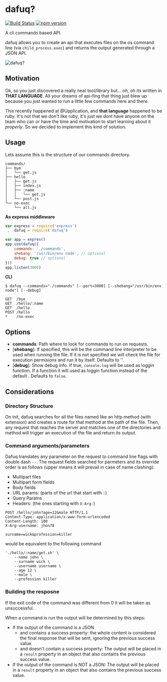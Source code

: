 # dafuq?
[![Build Status](https://travis-ci.org/Upplication/node-dafuq.svg?branch=master)](https://travis-ci.org/Upplication/node-dafuq)
[![npm version](https://badge.fury.io/js/dafuq.svg)](https://badge.fury.io/js/dafuq)

A cli commands based API.

dafuq allows you to create an api that executes files on the os command line (via `child_process.exec`) and returns the output generated through a JSON API.

![dafuq?](http://i1.kym-cdn.com/photos/images/newsfeed/000/290/698/c3e.jpg)

## Motivation
Ok, so you just discovered a really neat tool/library but... *oh, oh* its written in **THAT LANGUAGE**. All your dreams of api-fing that thing just blew up because you just wanted to run a little few commands here and there.

This recently happened at @Upplication, and **that language** happened to be ruby. It's not that we don't like ruby, it's just we dont have anyone on the team who can or have the time and motivation to start learning about it *properly*. So we decided to implement this kind of solution.

## Usage

Lets assume this is the structure of our commands directory.

```
commands/
├── bye
│   └── get.js
├── hello
│   ├── get.js
│   ├── index.js
│   ├── :name
│   │   └── get.js
│   └── post.js
└── no-exec
    └── all.js
```

**As express middleware**
```js
var express = require('express')
 ,  dafuq = require('dafuq')

var app = expres()
app.use(dafuq({
	commands: './commands',
	shebang: '/usr/bin/env node', // optional
	debug: true // optional
}))
app.listen(3000)
```

**CLI**
```
$ dafuq --commands="./commands" [--port=3000] [--shebang="/usr/bin/env node"] [--debug]
```

```
GET  /bye
GET  /hello/:name
GET  /hello
POST /hello
*    /no-exec
```

## Options
* **commands**: Path where to look for commands to run on requests.
* [**shebang**]: If specified, this will be the command line interpreter to be used when running the file. If it is not specified we will check the file for execution permisions and run it by itself. Defaults to ''.
* [**debug**]: Show debug info. If true, `console.log` will be used as loggin function. If a function it will used as loggin function instead of the default . Defaults to `false`.

## Considerations

### Directory Structure
On init, dafuq searches for all the files named like an http method (with extension) and creates a route for that method at the path of the file.
Then, any request that reaches the server and matches one of the directories and method will trigger an execution of the file and return its output.

### Command arguments/parameters
Dafuq translates any parameter on the request to command line flags with double dash `--`. The request fields searched for parmeters and its override order is as follows (upper means it will prevail in case of name clashing):
* Multipart files
* Multipart form fields
* Body fields
* URL params: (parts of the url that start with `:`)
* Query Params
* Headers: (the ones starting with `X-Arg-`)

```
POST /hello/john?age=12&male HTTP/1.1
Content-Type: application/x-www-form-urlencoded
Content-Length: 100
X-Arg-username: jhon78

surname=wick&profession=killer
```
would be equivalent to the following command
```
'./hello/:name/get.sh' \
	--name john \
	--surname wick \
	--username username \
	--age 12 \
	--male \
	--profession killer
```

### Building the resposne
If the exit code of the command was different from 0 it will be taken as unsuccessful.

When a command is run the output will be determined by this steps:
* If the output of the command is a JSON
  * and contains a success property: the whole content is considered the final response that will be sent, ignoring the previous
	success value.
  * and doesn't contain a success property: The output will be placed in a `result` property in an object that also contains the
	previous success value.
* If the output of the command is NOT a JSON: The output will be placed in a `result` property in an object that also contains the
previous success value.
